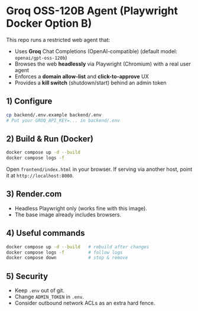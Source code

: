 # Groq OSS-120B Agent (Playwright Docker Option B)

This repo runs a restricted web agent that:
- Uses **Groq** Chat Completions (OpenAI-compatible) (default model: `openai/gpt-oss-120b`)
- Browses the web **headlessly** via Playwright (Chromium) with a real user agent
- Enforces a **domain allow-list** and **click-to-approve** UX
- Provides a **kill switch** (shutdown/start) behind an admin token

## 1) Configure
```bash
cp backend/.env.example backend/.env
# Put your GROQ_API_KEY=... in backend/.env
```

## 2) Build & Run (Docker)
```bash
docker compose up -d --build
docker compose logs -f
```

Open `frontend/index.html` in your browser. If serving via another host, point it at `http://localhost:8000`.

## 3) Render.com
- Headless Playwright only (works fine with this image).
- The base image already includes browsers.

## 4) Useful commands
```bash
docker compose up -d --build   # rebuild after changes
docker compose logs -f         # follow logs
docker compose down            # stop & remove
```

## 5) Security
- Keep `.env` out of git.
- Change `ADMIN_TOKEN` in `.env`.
- Consider outbound network ACLs as an extra hard fence.
